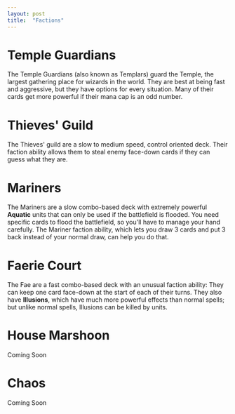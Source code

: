 ```yaml
---
layout: post
title:  "Factions"
---
```


# Temple Guardians

The Temple Guardians (also known as Templars) guard the Temple, the largest
gathering place for wizards in the world. They are best at being fast and
aggressive, but they have options for every situation. Many of their cards get
more powerful if their mana cap is an odd number.

# Thieves' Guild

The Thieves' guild are a slow to medium speed, control oriented deck. Their
faction ability allows them to steal enemy face-down cards if they can guess
what they are.

# Mariners

The Mariners are a slow combo-based deck with extremely powerful __Aquatic__
units that can only be used if the battlefield is flooded. You need specific
cards to flood the battlefield, so you'll have to manage your hand carefully.
The Mariner faction ability, which lets you draw 3 cards and put 3 back instead
of your normal draw, can help you do that.

# Faerie Court

The Fae are a fast combo-based deck with an unusual faction ability: They can
keep one card face-down at the start of each of their turns. They also have
__Illusions__, which have much more powerful effects than normal spells; but
unlike normal spells, Illusions can be killed by units.

# House Marshoon

Coming Soon

# Chaos

Coming Soon
